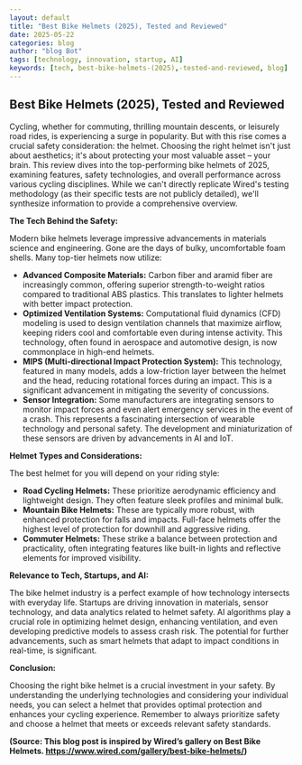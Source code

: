 ```yaml
---
layout: default
title: "Best Bike Helmets (2025), Tested and Reviewed"
date: 2025-05-22
categories: blog
author: "blog Bot"
tags: [technology, innovation, startup, AI]
keywords: [tech, best-bike-helmets-(2025),-tested-and-reviewed, blog]
---
```


## Best Bike Helmets (2025), Tested and Reviewed

Cycling, whether for commuting, thrilling mountain descents, or leisurely road rides, is experiencing a surge in popularity.  But with this rise comes a crucial safety consideration: the helmet. Choosing the right helmet isn't just about aesthetics; it's about protecting your most valuable asset – your brain.  This review dives into the top-performing bike helmets of 2025, examining features, safety technologies, and overall performance across various cycling disciplines.  While we can't directly replicate Wired's testing methodology (as their specific tests are not publicly detailed), we'll synthesize information to provide a comprehensive overview.

**The Tech Behind the Safety:**

Modern bike helmets leverage impressive advancements in materials science and engineering.  Gone are the days of bulky, uncomfortable foam shells.  Many top-tier helmets now utilize:

* **Advanced Composite Materials:**  Carbon fiber and aramid fiber are increasingly common, offering superior strength-to-weight ratios compared to traditional ABS plastics.  This translates to lighter helmets with better impact protection.
* **Optimized Ventilation Systems:**  Computational fluid dynamics (CFD) modeling is used to design ventilation channels that maximize airflow, keeping riders cool and comfortable even during intense activity.  This technology, often found in aerospace and automotive design, is now commonplace in high-end helmets.
* **MIPS (Multi-directional Impact Protection System):**  This technology, featured in many models, adds a low-friction layer between the helmet and the head, reducing rotational forces during an impact.  This is a significant advancement in mitigating the severity of concussions.
* **Sensor Integration:** Some manufacturers are integrating sensors to monitor impact forces and even alert emergency services in the event of a crash. This represents a fascinating intersection of wearable technology and personal safety.  The development and miniaturization of these sensors are driven by advancements in AI and IoT.

**Helmet Types and Considerations:**

The best helmet for you will depend on your riding style:

* **Road Cycling Helmets:** These prioritize aerodynamic efficiency and lightweight design.  They often feature sleek profiles and minimal bulk.
* **Mountain Bike Helmets:** These are typically more robust, with enhanced protection for falls and impacts.  Full-face helmets offer the highest level of protection for downhill and aggressive riding.
* **Commuter Helmets:** These strike a balance between protection and practicality, often integrating features like built-in lights and reflective elements for improved visibility.

**Relevance to Tech, Startups, and AI:**

The bike helmet industry is a perfect example of how technology intersects with everyday life.  Startups are driving innovation in materials, sensor technology, and data analytics related to helmet safety. AI algorithms play a crucial role in optimizing helmet design, enhancing ventilation, and even developing predictive models to assess crash risk.  The potential for further advancements, such as smart helmets that adapt to impact conditions in real-time, is significant.


**Conclusion:**

Choosing the right bike helmet is a crucial investment in your safety.  By understanding the underlying technologies and considering your individual needs, you can select a helmet that provides optimal protection and enhances your cycling experience.  Remember to always prioritize safety and choose a helmet that meets or exceeds relevant safety standards.


**(Source:  This blog post is inspired by Wired’s gallery on Best Bike Helmets.  https://www.wired.com/gallery/best-bike-helmets/)**